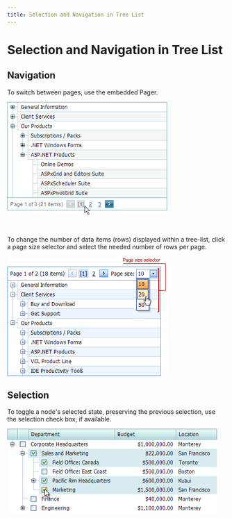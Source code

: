 ```yaml
---
title: Selection and Navigation in Tree List
---
```

# Selection and Navigation in Tree List
## Navigation
To switch between pages, use the embedded Pager.

![ASPxTreeList_Paging](../../../images/img7367.png)

&nbsp;

To change the number of data items (rows) displayed within a tree-list, click a page size selector and select the needed number of rows per page.

![ASPxTreeList_page_size.png](../../../images/img17835.png)

## Selection
To toggle a node's selected state, preserving the previous selection, use the selection check box, if available.

![ASPxTreeList_Selection](../../../images/img7368.png)